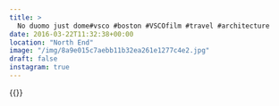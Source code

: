 ```yaml
---
title: >
  No duomo just dome#vsco #boston #VSCOfilm #travel #architecture
date: 2016-03-22T11:32:38+00:00
location: "North End"
image: "/img/8a9e015c7aebb11b32ea261e1277c4e2.jpg"
draft: false
instagram: true
---
```


{{<photo src="/img/8a9e015c7aebb11b32ea261e1277c4e2.jpg">}}
